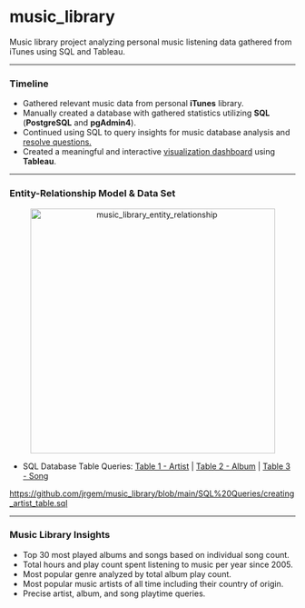 # music_library
Music library project analyzing personal music listening data gathered from iTunes using SQL and Tableau.

- - - -
### Timeline
- Gathered relevant music data from personal **iTunes** library.
- Manually created a database with gathered statistics utilizing **SQL** (**PostgreSQL** and **pgAdmin4**).
- Continued using SQL to query insights for music database analysis and [resolve questions.](https://github.com/jrgem/music_library/blob/main/SQL%20Queries/Music%20Database%20Analysis.md/ "resolve questions.")
- Created a meaningful and interactive [visualization dashboard](https://public.tableau.com/views/HistoricalMusicalTaste/Story1?:language=en-US&:display_count=n&:origin=viz_share_link/ "Visualization Dashboard") using **Tableau**.

- - - -
### Entity-Relationship Model & Data Set
<p align="center"><img width="431" alt="music_library_entity_relationship" src="https://github.com/jrgem/music_library/assets/145512344/316d4d86-0dc1-4bef-b0e3-c0e93647cd18">

- SQL Database Table Queries: [Table 1 - Artist](https://github.com/jrgem/music_library/blob/main/SQL%20Queries/creating_artist_table.sql/ "Table 1: Artist") | [Table 2 - Album](https://github.com/jrgem/music_library/blob/main/SQL%20Queries/creating_album_table.sql/ "Table 2: Album") | [Table 3 - Song](https://github.com/jrgem/music_library/blob/main/SQL%20Queries/creating_song_table.sql/ "Table 3: Song")

https://github.com/jrgem/music_library/blob/main/SQL%20Queries/creating_artist_table.sql

- - - -
### Music Library Insights
- Top 30 most played albums and songs based on individual song count.
- Total hours and play count spent listening to music per year since 2005.
- Most popular genre analyzed by total album play count.
- Most popular music artists of all time including their country of origin.
- Precise artist, album, and song playtime queries.
